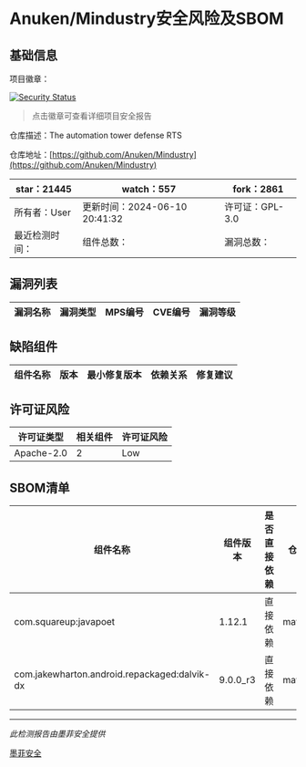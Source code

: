 # Anuken/Mindustry安全风险及SBOM

## 基础信息

项目徽章：

[![Security Status](https://www.murphysec.com/platform3/v31/badge/1800228405624610816.svg)](https://www.murphysec.com/console/report/1691055572324864000/1800228405624610816)

> 点击徽章可查看详细项目安全报告

仓库描述：The automation tower defense RTS

仓库地址：[https://github.com/Anuken/Mindustry](https://github.com/Anuken/Mindustry)

| star：21445 | watch：557 | fork：2861 |
| ----------- | -------------- | ------------ |
| 所有者：User | 更新时间：2024-06-10 20:41:32 | 许可证：GPL-3.0 |
| 最近检测时间： | 组件总数： | 漏洞总数： |




## 漏洞列表

| 漏洞名称 | 漏洞类型 | MPS编号 | CVE编号 | 漏洞等级 |
| ------- | ------ | ------- | ------ | ----- |





## 缺陷组件

| 组件名称 | 版本 | 最小修复版本 | 依赖关系 | 修复建议 |
| -------- | ---- | ------------ | -------- | -------- |





## 许可证风险

| 许可证类型 | 相关组件 | 许可证风险 |
| ---------- | -------- | ---------- |
|Apache-2.0|2|Low|




## SBOM清单

| 组件名称 | 组件版本 | 是否直接依赖 | 仓库 |
| -------- | -------- | ------------ | ---- |
|com.squareup:javapoet|1.12.1|直接依赖|maven|
|com.jakewharton.android.repackaged:dalvik-dx|9.0.0_r3|直接依赖|maven|


------

*此检测报告由墨菲安全提供*

[墨菲安全](www.murphysec.com)